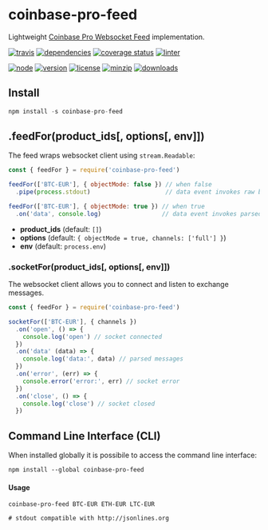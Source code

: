 coinbase-pro-feed
===
Lightweight [Coinbase Pro Websocket Feed](https://docs.pro.coinbase.com/#websocket-feed) implementation.

[![travis](https://img.shields.io/travis/ivoputzer/coinbase-pro-feed.svg?style=for-the-badge)](https://travis-ci.org/ivoputzer/coinbase-pro-feed)
[![dependencies](https://img.shields.io/badge/dependencies-2-blue.svg?style=for-the-badge&colorB=44CC11)](https://www.npmjs.com/package/coinbase-pro-feed?activeTab=dependencies)
[![coverage status](https://img.shields.io/coveralls/ivoputzer/coinbase-pro-feed.svg?style=for-the-badge)](https://coveralls.io/github/ivoputzer/coinbase-pro-feed?branch=master)
[![linter](https://img.shields.io/badge/coding%20style-standard-brightgreen.svg?style=for-the-badge)](http://standardjs.com/)

[![node](https://img.shields.io/badge/node-6%2B-blue.svg?style=for-the-badge)](https://nodejs.org/docs/v6.0.0/api)
[![version](https://img.shields.io/npm/v/coinbase-pro-feed.svg?style=for-the-badge&colorB=007EC6)](https://www.npmjs.com/package/coinbase-pro-feed)
[![license](https://img.shields.io/badge/license-MIT-blue.svg?style=for-the-badge&colorB=007EC6)](https://spdx.org/licenses/MIT)
[![minzip](https://img.shields.io/bundlephobia/minzip/coinbase-pro-feed.svg?style=for-the-badge)](https://bundlephobia.com/scan-results?packages=coinbase-pro-feed)
[![downloads](https://img.shields.io/npm/dt/coinbase-pro-feed.svg?style=for-the-badge&colorB=007EC6)](https://www.npmjs.com/package/coinbase-pro-feed)

## Install
```js
npm install -s coinbase-pro-feed
```

## .feedFor(product_ids[, options[, env]])
The feed wraps websocket client using `stream.Readable`:

```js
const { feedFor } = require('coinbase-pro-feed')

feedFor(['BTC-EUR'], { objectMode: false }) // when false
  .pipe(process.stdout)                     // data event invokes raw buffer

feedFor(['BTC-EUR'], { objectMode: true }) // when true
  .on('data', console.log)                 // data event invokes parsed object
```

- **product_ids** (default: `[]`)
- **options** (default: `{ objectMode = true, channels: ['full'] }`)
- **env** (default: `process.env`)

### .socketFor(product_ids[, options[, env]])
The websocket client allows you to connect and listen to exchange messages.

```js
const { feedFor } = require('coinbase-pro-feed')

socketFor(['BTC-EUR'], { channels })
  .on('open', () => {
    console.log('open') // socket connected
  })
  .on('data' (data) => {
    console.log('data:', data) // parsed messages
  })
  .on('error', (err) => {
    console.error('error:', err) // socket error
  })
  .on('close', () => {
    console.log('close') // socket closed
  })
```

## Command Line Interface (CLI)
When installed globally it is possibile to access the command line interface:

```shell
npm install --global coinbase-pro-feed
```

#### Usage
```shell
coinbase-pro-feed BTC-EUR ETH-EUR LTC-EUR

# stdout compatible with http://jsonlines.org
```

<!--

The client will automatically subscribe to the heartbeat channel.
By default, the full channel will be subscribed to unless other channels are requested.

const websocket = new Gdax.WebsocketClient(
  ['BTC-USD', 'ETH-USD'],
  'wss://ws-feed-public.sandbox.pro.coinbase.com',
  {
    key: 'suchkey',
    secret: 'suchsecret',
    passphrase: 'muchpassphrase',
  },
  { channels: ['full', 'level2'] }
);
Optionally, change subscriptions at runtime:

websocket.unsubscribe({ channels: ['full'] });

websocket.subscribe({ product_ids: ['LTC-USD'], channels: ['ticker', 'user'] });

websocket.subscribe({
  channels: [
    {
      name: 'user',
      product_ids: ['ETH-USD'],
    },
  ],
});

websocket.unsubscribe({
  channels: [
    {
      name: 'user',
      product_ids: ['LTC-USD'],
    },
    {
      name: 'user',
      product_ids: ['ETH-USD'],
    },
  ],
});
The following events can be emitted from the WebsocketClient:

open
message
close
error
 -->

